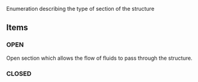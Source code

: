 Enumeration describing the type of section of the structure

<!-- end of short definition -->


## Items

### OPEN
Open section which allows the flow of fluids to pass through the structure.

### CLOSED

